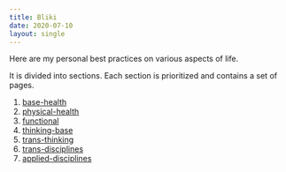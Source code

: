 ```yaml
---
title: Bliki
date: 2020-07-10
layout: single
---
```


Here are my personal best practices on various aspects of life.

It is divided into sections. 
Each section is prioritized and contains a set of pages.

1. [base-health](/bliki/base-health)
2. [physical-health](/bliki/physical-health)
3. [functional](/bliki/functional)
4. [thinking-base](/bliki/thinking-base)
5. [trans-thinking](/bliki/trans-thinking)
6. [trans-disciplines](/bliki/trans-disciplines)
7. [applied-disciplines](/bliki/applied-disciplines)



